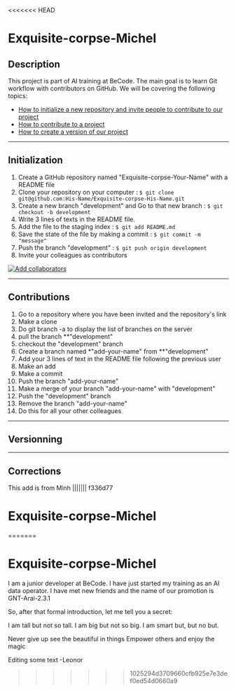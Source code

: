 <<<<<<< HEAD
# Exquisite-corpse-Michel

## Description
This project is part of AI training at BeCode. The main goal is to learn Git workflow with contributors on GitHub.
We will be covering the following topics:
- [How to initialize a new repository and invite people to contribute to our project](#initialization)
- [How to contribute to a project](#contributions)
- [How to create a version of our project](#versionning)

---
## Initialization
1. Create a GitHub repository named "Exquisite-corpse-Your-Name" with a README file
2. Clone your repository on your computer : `$ git clone git@github.com:His-Name/Exquisite-corpse-His-Name.git`
3. Create a new branch "development" and Go to that new branch : `$ git checkout -b development`
4. Write 3 lines of texts in the README file.
5. Add the file to the staging index : `$ git add README.md`
6. Save the state of the file by making a commit : `$ git commit -m "message"`
7. Push the branch "development" : `$ git push origin development`
8. Invite your colleagues as contributors

[![Add collaborators](https://img.youtube.com/vi/p49LRx3hYI8/0.jpg)](https://www.youtube.com/watch?v=p49LRx3hYI8)

---
## Contributions
1. Go to a repository where you have been invited and the repository's link
2. Make a clone
3. Do git branch -a to display the list of branches on the server
4. pull the branch **"development"
5. checkout the "development" branch
6. Create a branch named *"add-your-name" from **"development"
7. Add your 3 lines of text in the README file following the previous user
8. Make an add
9. Make a commit
10. Push the branch "add-your-name"
11. Make a merge of your branch "add-your-name" with "development"
12. Push the "development" branch
13. Remove the branch "add-your-name"
14. Do this for all your other colleagues

---
## Versionning

---
## Corrections
This add is from Minh
||||||| f336d77
# Exquisite-corpse-Michel
=======
# Exquisite-corpse-Michel

I am a junior developer at BeCode.
I have just started my training as an AI data operator.
I have met new friends and the name of our promotion is GNT-Arai-2.3.1

So, after that formal introduction, let me tell you a secret: 

I am tall but not so tall.
I am big but not so big.
I am smart but, but no but.



Never give up 
see the beautiful in things
Empower others and enjoy the magic

Editing some text -Leonor
>>>>>>> 1025294d3709660cfb925e7e3def0ed54d0660a9

